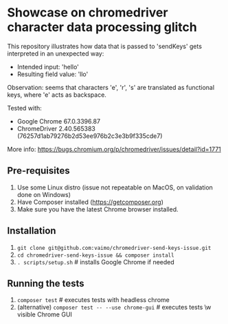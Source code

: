 # Showcase on chromedriver character data processing glitch

This repository illustrates how data that is passed to 'sendKeys' gets interpreted in an unexpected way:

* Intended input: 'hello'
* Resulting field value: 'llo'

Observation: seems that characters 'e', 'r', 's' are translated as functional keys, where 'e' acts as backspace.

Tested with: 

* Google Chrome 67.0.3396.87
* ChromeDriver 2.40.565383 (76257d1ab79276b2d53ee976b2c3e3b9f335cde7)

More info: https://bugs.chromium.org/p/chromedriver/issues/detail?id=1771

## Pre-requisites

1. Use some Linux distro (issue not repeatable on MacOS, on validation done on Windows)
1. Have Composer installed (https://getcomposer.org)
1. Make sure you have the latest Chrome browser installed.

## Installation

1. `git clone git@github.com:vaimo/chromedriver-send-keys-issue.git` 
1. `cd chromedriver-send-keys-issue && composer install`
1. `. scripts/setup.sh` # installs Google Chrome if needed

## Running the tests

1. `composer test` # executes tests with headless chrome
1. (alternative) `composer test -- --use chrome-gui` # executes tests \w visible Chrome GUI  
